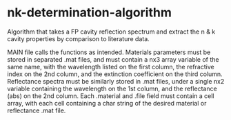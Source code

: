 # nk-determination-algorithm
Algorithm that takes a FP cavity reflection spectrum and extract the n &amp; k cavity properties by comparison to literature data.

MAIN file calls the functions as intended.
Materials parameters must be stored in separated .mat files, and must contain a nx3 array variable of the same name, with the wavelength listed on the first column, the refractive index on the 2nd column, and the extinction coefficient on the third column.
Reflectance spectra must be similarly stored in .mat files, under a single nx2 variable containing the wavelength on the 1st column, and the reflectance (abs) on the 2nd column.
Each .material and .file field must contain a cell array, with each cell containing a char string of the desired material or reflectance .mat file.
